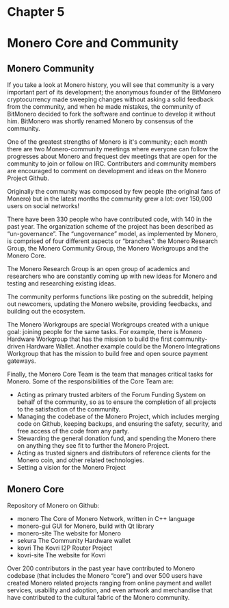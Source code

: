 ﻿# Chapter 5

# Monero Core and Community

## Monero Community 

If you take a look at Monero history, you will see that community is a very important part of its development; the anonymous founder of the BitMonero cryptocurrency made sweeping changes without asking a solid feedback from the community, and when he made mistakes, the community of BitMonero decided to fork the software and continue to develop it without him. BitMonero was shortly renamed Monero by consensus of the community.

One of the greatest strengths of Monero is it's community; each month there are two Monero-community meetings where everyone can follow the progresses about Monero and frequest dev meetings that are open for the community to join or follow on IRC. Contributers and community members are encouraged to comment on development and ideas on the Monero Project Github. 

Originally the community was composed by few people (the original fans of Monero) but in the latest months the community grew a lot: over 150,000 users on social networks!

There have been 330 people who have contributed code, with 140 in the past year. The organization scheme of the project has been described as “un-governance”. The “ungovernance” model, as implemented by Monero, is comprised of four different aspects or “branches”: the Monero Research Group, the Monero Community Group, the Monero Workgroups and the Monero Core. 

The Monero Research Group is an open group of academics and researchers who are constantly coming up with new ideas for Monero and testing and researching existing ideas. 

The community performs functions like posting on the subreddit, helping out newcomers, updating the Monero website, providing feedbacks, and building out the ecosystem. 

The Monero Workgroups are special Workgroups created with a unique goal: joining people for the same tasks. For example, there is Monero Hardware Workgroup that has the mission to build the first community-driven Hardware Wallet. Another example could be the Monero Integrations Workgroup that has the mission to build free and open source payment gateways.

Finally, the Monero Core Team is the team that manages critical tasks for Monero. Some of the responsibilities of the Core Team are:

* Acting as primary trusted arbiters of the Forum Funding System on behalf of the community, so as to ensure the completion of all projects to the satisfaction of the community.
* Managing the codebase of the Monero Project, which includes merging code on Github, keeping backups, and ensuring the safety, security, and free access of the code from any party.
* Stewarding the general donation fund, and spending the Monero there on anything they see fit to further the Monero Project.
* Acting as trusted signers and distributors of reference clients for the Monero coin, and other related technologies.
* Setting a vision for the Monero Project

## Monero Core

Repository of Monero on Github:

* monero The Core of Monero Network, written in C++ language
* monero-gui GUI for Monero, build with Qt library
* monero-site The website for Monero
* sekura The Community Hardware wallet
* kovri The Kovri I2P Router Project 
* kovri-site The website for Kovri

Over 200 contributors in the past year have contributed to Monero codebase (that includes the Monero “core”) and over 500 users have created Monero related projects ranging from online payment and wallet services, usability and adoption, and even artwork and merchandise that have contributed to the cultural fabric of the Monero community.
